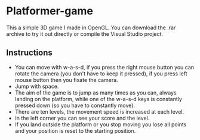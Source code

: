# Platformer-game

This a simple 3D game I made in OpenGL. You can download the .rar archive to try it out directly or compile the Visual Studio project.

## Instructions
* You can move with w-a-s-d, if you press the right mouse button you can rotate the camera (you don't have to keep it pressed), if you press left mouse button then you fixate the camera. 
* Jump with space.
* The aim of the game is to jump as many times as you can, always landing on the platform, while one of the w-a-s-d keys is constantly pressed down (so you have to constantly move).
* There are ten levels, the movement speed is increased at each level.
* In the left corner you can see your score and the level.
* If you land outside the platform or you stop moving you lose all points and your position is reset to the starting position.
